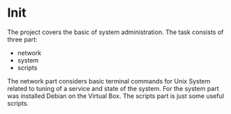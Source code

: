 # Init
The project covers the basic of system administration. The task consists of three part:
- network
- system
- scripts

The network part considers basic terminal commands for Unix System related to tuning of a service and state of the system.
For the system part was installed Debian on the Virtual Box.
The scripts part is just some useful scripts.
